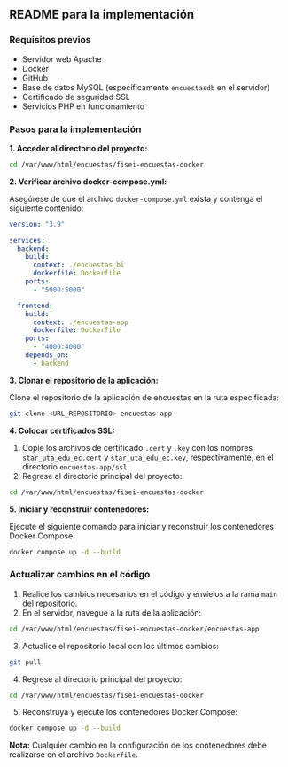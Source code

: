 ## README para la implementación

### Requisitos previos

* Servidor web Apache
* Docker
* GitHub
* Base de datos MySQL (específicamente `encuestasdb` en el servidor)
* Certificado de seguridad SSL
* Servicios PHP en funcionamiento

### Pasos para la implementación

**1. Acceder al directorio del proyecto:**

```bash
cd /var/www/html/encuestas/fisei-encuestas-docker
```

**2. Verificar archivo docker-compose.yml:**

Asegúrese de que el archivo `docker-compose.yml` exista y contenga el siguiente contenido:

```yaml
version: "3.9"

services:
  backend:
    build:
      context: ./encuestas_bi
      dockerfile: Dockerfile
    ports:
      - "5000:5000"

  frontend:
    build:
      context: ./encuestas-app
      dockerfile: Dockerfile
    ports:
      - "4000:4000"
    depends_on:
      - backend
```

**3. Clonar el repositorio de la aplicación:**

Clone el repositorio de la aplicación de encuestas en la ruta especificada:

```bash
git clone <URL_REPOSITORIO> encuestas-app
```

**4. Colocar certificados SSL:**

1. Copie los archivos de certificado `.cert` y `.key` con los nombres `star_uta_edu_ec.cert` y `star_uta_edu_ec.key`, respectivamente, en el directorio `encuestas-app/ssl`.
2. Regrese al directorio principal del proyecto:

```bash
cd /var/www/html/encuestas/fisei-encuestas-docker
```

**5. Iniciar y reconstruir contenedores:**

Ejecute el siguiente comando para iniciar y reconstruir los contenedores Docker Compose:

```bash
docker compose up -d --build
```

### Actualizar cambios en el código

1. Realice los cambios necesarios en el código y envíelos a la rama `main` del repositorio.
2. En el servidor, navegue a la ruta de la aplicación:

```bash
cd /var/www/html/encuestas/fisei-encuestas-docker/encuestas-app
```

3. Actualice el repositorio local con los últimos cambios:

```bash
git pull
```

4. Regrese al directorio principal del proyecto:

```bash
cd /var/www/html/encuestas/fisei-encuestas-docker
```

5. Reconstruya y ejecute los contenedores Docker Compose:

```bash
docker compose up -d --build
```

**Nota:** Cualquier cambio en la configuración de los contenedores debe realizarse en el archivo `Dockerfile`.
